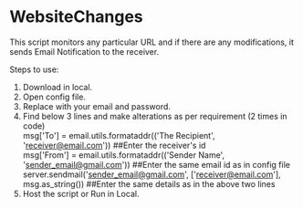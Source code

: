 # WebsiteChanges
This script monitors any particular URL and if there are any modifications, it sends Email Notification to the receiver.

Steps to use:
1. Download in local.
2. Open config file.
3. Replace with your email and password.
4. Find below 3 lines and make alterations as per requirement (2 times in code) <br>
msg['To'] = email.utils.formataddr(('The Recipient', 'receiver@email.com')) ##Enter the receiver's id<br>
msg['From'] = email.utils.formataddr(('Sender Name', 'sender_email@gmail.com')) ##Enter the same email id as in config file<br>
server.sendmail('sender_email@gmail.com', ['receiver@email.com'], msg.as_string()) ##Enter the same details as in the above two lines
5. Host the script or Run in Local.
